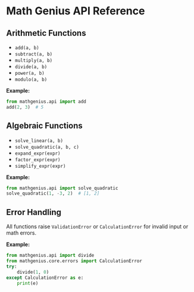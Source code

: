 # Math Genius API Reference

## Arithmetic Functions
- `add(a, b)`
- `subtract(a, b)`
- `multiply(a, b)`
- `divide(a, b)`
- `power(a, b)`
- `modulo(a, b)`

**Example:**
```python
from mathgenius.api import add
add(2, 3)  # 5
```

## Algebraic Functions
- `solve_linear(a, b)`
- `solve_quadratic(a, b, c)`
- `expand_expr(expr)`
- `factor_expr(expr)`
- `simplify_expr(expr)`

**Example:**
```python
from mathgenius.api import solve_quadratic
solve_quadratic(1, -3, 2)  # [1, 2]
```

## Error Handling
All functions raise `ValidationError` or `CalculationError` for invalid input or math errors.

**Example:**
```python
from mathgenius.api import divide
from mathgenius.core.errors import CalculationError
try:
    divide(1, 0)
except CalculationError as e:
    print(e)
```
